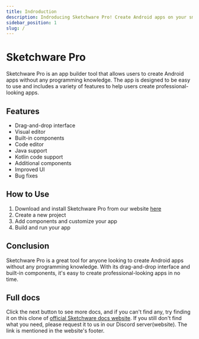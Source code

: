 ```yaml
---
title: Indroduction
description: Indroducing Sketchware Pro! Create Android apps on your smartphone, without writing even a single line of code.
sidebar_position: 1
slug: /
---
```


# Sketchware Pro

Sketchware Pro is an app builder tool that allows users to create Android apps without any programming knowledge. The app is designed to be easy to use and includes a variety of features to help users create professional-looking apps.

## Features

- Drag-and-drop interface
- Visual editor
- Built-in components
- Code editor
- Java support
- Kotlin code support
- Additional components
- Improved UI
- Bug fixes

## How to Use

1. Download and install Sketchware Pro from our website [here](https://sketchware-pro.ga/download)
2. Create a new project
3. Add components and customize your app
4. Build and run your app

## Conclusion

Sketchware Pro is a great tool for anyone looking to create Android apps without any programming knowledge. With its drag-and-drop interface and built-in components, it's easy to create professional-looking apps in no time.

## Full docs
Click the next button to see more docs, and if you can't find any, try finding it on this clone of [official Sketchware docs website](https://sketchware-docs.vercel.app/docs/getting-started.html/).
If you still don't find what you need, please request it to us in our Discord server(website). The link is mentioned in the website's footer.
